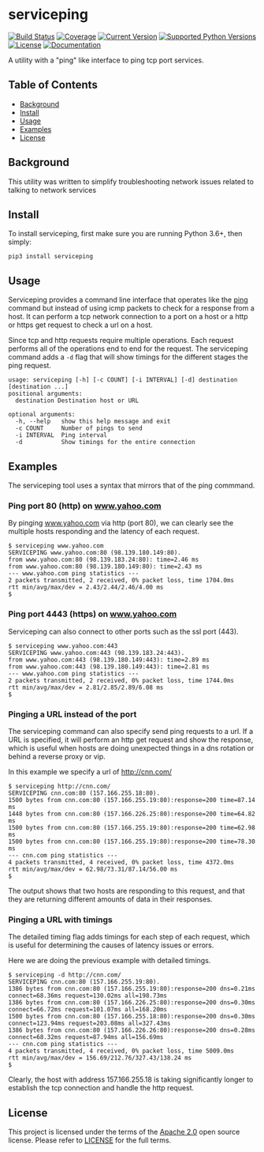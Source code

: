 # serviceping

[![Build Status](https://cd.screwdriver.cd/pipelines/2881/badge?cache=false)](https://cd.screwdriver.cd/pipelines/2881)
[![Coverage](https://codecov.io/gh/yahoo/serviceping/branch/master/graph/badge.svg?cache=false)](https://codecov.io/gh/yahoo/serviceping)
[![Current Version](https://img.shields.io/pypi/v/serviceping.svg)](https://pypi.python.org/pypi/serviceping/)
[![Supported Python Versions](https://img.shields.io/badge/python-3.6,3.7,3.8-blue.svg)](https://pypi.python.org/pypi/serviceping/)
[![License](https://img.shields.io/pypi/l/serviceping.svg)](https://pypi.python.org/pypi/serviceping/)
[![Documentation](https://img.shields.io/badge/Documentation-latest-blue.svg)](https://yahoo.github.io/serviceping/)

A utility with a "ping" like interface to ping tcp port services.

## Table of Contents

- [Background](#background)
- [Install](#install)
- [Usage](#usage)
- [Examples](https://yahoo.github.io/serviceping/examples/)
- [License](#license)

## Background

This utility was written to simplify troubleshooting network issues related to talking to network services

## Install

To install serviceping, first make sure you are running Python 3.6+, then simply:

```
pip3 install serviceping
```

## Usage

Serviceping provides a command line interface that operates like the [ping]() command 
but instead of using icmp packets to check for a response from a host.  It can perform a 
tcp network connection to a port on a host or a http or https get request to check a url 
on a host.

Since tcp and http requests require multiple operations.  Each request performs all of
the operations end to end for the request.  The serviceping command adds a 
`-d` flag that will show timings for the different stages the ping request.

```
usage: serviceping [-h] [-c COUNT] [-i INTERVAL] [-d] destination [destination ...]
positional arguments:
  destination Destination host or URL

optional arguments:
  -h, --help   show this help message and exit
  -c COUNT     Number of pings to send
  -i INTERVAL  Ping interval
  -d           Show timings for the entire connection
```

## Examples

The serviceping tool uses a syntax that mirrors that of the ping commmand.


### Ping port 80 (http) on www.yahoo.com

By pinging www.yahoo.com via http (port 80), we can clearly see the 
multiple hosts responding and the latency of each request.

```console
$ serviceping www.yahoo.com
SERVICEPING www.yahoo.com:80 (98.139.180.149:80).
from www.yahoo.com:80 (98.139.183.24:80): time=2.46 ms
from www.yahoo.com:80 (98.139.180.149:80): time=2.43 ms
--- www.yahoo.com ping statistics ---
2 packets transmitted, 2 received, 0% packet loss, time 1704.0ms
rtt min/avg/max/dev = 2.43/2.44/2.46/4.00 ms
$
```

### Ping port 4443 (https) on www.yahoo.com

Serviceping can also connect to other ports such as the ssl port (443).

```console
$ serviceping www.yahoo.com:443
SERVICEPING www.yahoo.com:443 (98.139.183.24:443).
from www.yahoo.com:443 (98.139.180.149:443): time=2.89 ms
from www.yahoo.com:443 (98.139.180.149:443): time=2.81 ms
--- www.yahoo.com ping statistics ---
2 packets transmitted, 2 received, 0% packet loss, time 1744.0ms
rtt min/avg/max/dev = 2.81/2.85/2.89/6.08 ms
$
```

### Pinging a URL instead of the port

The serviceping command can also specify send ping requests to a url.  If a URL is specified, it will 
perform an http get request and show the response, which is useful 
when hosts are doing unexpected things in a dns
rotation or behind a reverse proxy or vip.

In this example we specify a url of http://cnn.com/

```console
$ serviceping http://cnn.com/
SERVICEPING cnn.com:80 (157.166.255.18:80).
1500 bytes from cnn.com:80 (157.166.255.19:80):response=200 time=87.14 ms
1448 bytes from cnn.com:80 (157.166.226.25:80):response=200 time=64.82 ms
1500 bytes from cnn.com:80 (157.166.255.19:80):response=200 time=62.98 ms
1500 bytes from cnn.com:80 (157.166.255.19:80):response=200 time=78.30 ms
--- cnn.com ping statistics ---
4 packets transmitted, 4 received, 0% packet loss, time 4372.0ms
rtt min/avg/max/dev = 62.98/73.31/87.14/56.00 ms
$
```

The output shows that two hosts are responding to this request, and that they are returning different amounts of data in their responses.

### Pinging a URL with timings

The detailed timing flag adds timings for each step of each request, 
which is useful for determining the causes of latency issues or errors.

Here we are doing the previous example with detailed timings.

```console
$ serviceping -d http://cnn.com/
SERVICEPING cnn.com:80 (157.166.255.19:80).
1386 bytes from cnn.com:80 (157.166.255.19:80):response=200 dns=0.21ms connect=68.36ms request=130.02ms all=198.73ms
1386 bytes from cnn.com:80 (157.166.226.25:80):response=200 dns=0.30ms connect=66.72ms request=101.07ms all=168.20ms
1500 bytes from cnn.com:80 (157.166.255.18:80):response=200 dns=0.30ms connect=123.94ms request=203.08ms all=327.43ms
1386 bytes from cnn.com:80 (157.166.226.26:80):response=200 dns=0.28ms connect=68.32ms request=87.94ms all=156.69ms
--- cnn.com ping statistics ---
4 packets transmitted, 4 received, 0% packet loss, time 5009.0ms
rtt min/avg/max/dev = 156.69/212.76/327.43/138.24 ms
$
```

Clearly, the host with address 157.166.255.18 is taking significantly longer 
to establish the tcp connection and handle the http request.

## License

This project is licensed under the terms of the [Apache 2.0](LICENSE-Apache-2.0) open source license. Please refer to [LICENSE](LICENSE) for the full terms.
